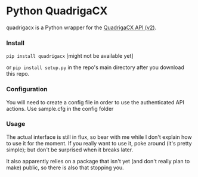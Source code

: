 # Python QuadrigaCX

quadrigacx is a Python wrapper for the [QuadrigaCX API (v2)](https://www.quadrigacx.com/api_info).

### Install

`pip install quadrigacx` [might not be available yet]

or `pip install setup.py` in the repo's main directory after you download this repo.

### Configuration

You will need to create a config file in order to use the authenticated API actions.
Use sample.cfg in the config folder

### Usage

The actual interface is still in flux, so bear with me while I don't explain how to use it for the moment.
If you really want to use it, poke around (it's pretty simple); but don't be surprised when it breaks later.

It also apparently relies on a package that isn't yet (and don't really plan to make) public, so there is also that stopping you.
